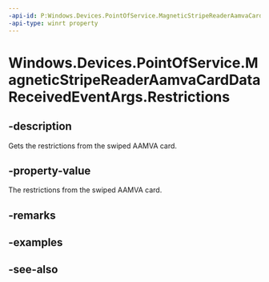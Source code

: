 ```yaml
---
-api-id: P:Windows.Devices.PointOfService.MagneticStripeReaderAamvaCardDataReceivedEventArgs.Restrictions
-api-type: winrt property
---
```


<!-- Property syntax
public string Restrictions { get; }
-->

# Windows.Devices.PointOfService.MagneticStripeReaderAamvaCardDataReceivedEventArgs.Restrictions

## -description
Gets the restrictions from the swiped AAMVA card.

## -property-value
The restrictions from the swiped AAMVA card.

## -remarks

## -examples

## -see-also
